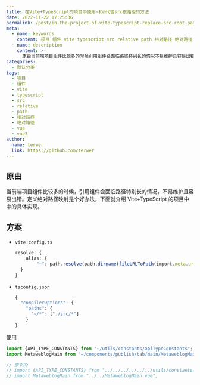 ```yaml
---
title: 在Vite+TypeScript的项目中使用~和@代替src根路径的方法
date: 2022-11-22 17:25:36
permalink: /post/in-the-project-of-vite-typescript-replace-src-root-path-5ox0i.html
meta:
  - name: keywords
    content: 项目 组件 vite typescript src relative path 相对路径 绝对路径 vue vue3
  - name: description
    content: >-
      原由当前端项目组件比较多的时候引用组件会面临路径特别长的情况不易维护且容易出错。定义绝对路径映射是个好办法下面就介绍vitetypescript的项目中中的具体实现。方案​viteconfigts​resolve_{alias_{)}}​tsconfigjson​{_{_{]}}使用import{api_type_constants}fromimportmetaweblogmainfrom原来的import{api_type_constants}fromimportmetaweblogmainfrom
categories:
  - 默认分类
tags:
  - 项目
  - 组件
  - vite
  - typescript
  - src
  - relative
  - path
  - 相对路径
  - 绝对路径
  - vue
  - vue3
author:
  name: terwer
  link: https://github.com/terwer
---
```



## 原由

当前端项目组件比较多的时候，引用组件会面临路径特别长的情况，不易维护且容易出错。定义绝对路径映射是个好办法，下面就介绍 Vite+TypeScript 的项目中中的具体实现。

## 方案

* ​`vite.config.ts`​

  ```typescript
  resolve: {
      alias: {
          "~": path.resolve(path.dirname(fileURLToPath(import.meta.url)), "src"),
  	}
  }
  ```

* ​`tsconfig.json`​

  ```typescript
  {
    "compilerOptions": {
      "paths": {
        "~/*": ["./src/*"]
      }
  }
  ```

使用

```typescript
import {API_TYPE_CONSTANTS} from "~/utils/constants/apiTypeConstants";
import MetaweblogMain from "~/components/publish/tab/main/MetaweblogMain.vue";

// 原来的
// import {API_TYPE_CONSTANTS} from "../../../../../../utils/constants/apiTypeConstants";
// import MetaweblogMain from "../../MetaweblogMain.vue";
```
